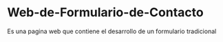 # Web-de-Formulario-de-Contacto
Es una pagina web que contiene el desarrollo de un formulario tradicional 
